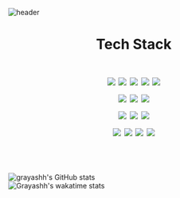 ![header](https://capsule-render.vercel.app/api?type=waving&color=gradient&height=300&section=header&text=PIKACHU&fontColor=FAD61D&fontSize=70&animation=fadeIn)
  

<div align="center">
<h1>Tech Stack<h1>
<img src="https://img.shields.io/badge/Python-3776AB?style=for-the-badge&logo=Python&logoColor=white"/>
<img src="https://img.shields.io/badge/Java-FF9900?style=for-the-badge&logo=Java&logoColor=white"/>
<img src="https://img.shields.io/badge/C-A8B9CC?style=for-the-badge&logo=C&logoColor=white"/>
<img src="https://img.shields.io/badge/C++-00599C?style=for-the-badge&logo=C%2B%2B&logoColor=white"/>
<img src="https://img.shields.io/badge/.NET-512BD4?style=for-the-badge&logo=.NETB&logoColor=white"/>
<br>
<img src="https://img.shields.io/badge/HTML-E34F26?style=for-the-badge&logo=HTML5&logoColor=white"/>
<img src="https://img.shields.io/badge/CSS-1572B6?style=for-the-badge&logo=CSS3&logoColor=white"/>
<img src="https://img.shields.io/badge/JavaScript-F7DF1E?style=for-the-badge&logo=JavaScript&logoColor=white"/>
<br>
<img src="https://img.shields.io/badge/React-3776AB?style=for-the-badge&logo=React&logoColor=white"/>
<img src="https://img.shields.io/badge/Node.js-339933?style=for-the-badge&logo=Node.js&logoColor=white"/>
<img src="https://img.shields.io/badge/MySQL-4479A1?style=for-the-badge&logo=MySQL&logoColor=white"/>

<br>
<img src="https://img.shields.io/badge/Photoshop-31A8FF?style=for-the-badge&logo=AdobePhotoshop&logoColor=white"/>
<img src="https://img.shields.io/badge/PremierePro-9999FF?style=for-the-badge&logo=AdobePremierePro&logoColor=white"/>
<img src="https://img.shields.io/badge/AfterEffects-9999FF?style=for-the-badge&logo=AdobeAfterEffects&logoColor=white"/>
<img src="https://img.shields.io/badge/MIDI-000000?style=for-the-badge&logo=MIDI&logoColor=white"/>
<br>


</div>

<br>
<br>

![grayashh's GitHub stats](https://github-readme-stats.vercel.app/api?username=grayashh&count_private=true&show_icons=true&theme=synthwave)  
![Grayashh's wakatime stats](https://github-readme-stats.vercel.app/api/wakatime?username=grayashh&theme=synthwave)

